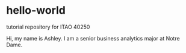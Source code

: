 # hello-world
tutorial repository for ITAO 40250

Hi, my name is Ashley. 
I am a senior business analytics major at Notre Dame. 
